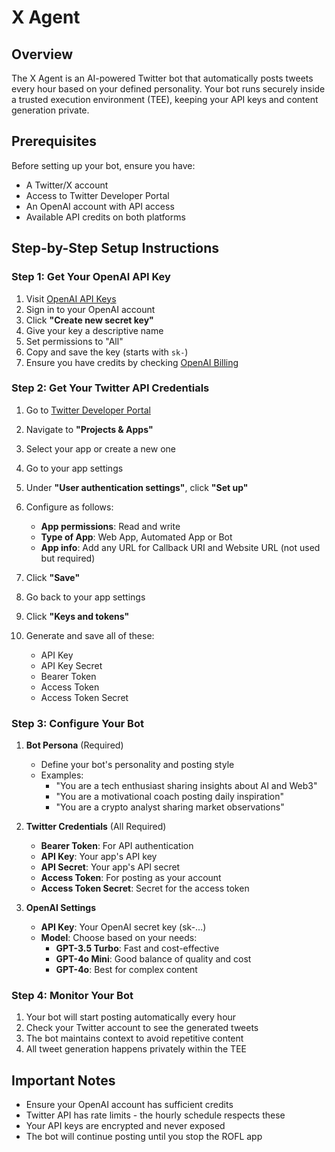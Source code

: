 # X Agent

## Overview

The X Agent is an AI-powered Twitter bot that automatically posts tweets every
hour based on your defined personality. Your bot runs securely inside a trusted
execution environment (TEE), keeping your API keys and content generation
private.

## Prerequisites

Before setting up your bot, ensure you have:

- A Twitter/X account
- Access to Twitter Developer Portal
- An OpenAI account with API access
- Available API credits on both platforms

## Step-by-Step Setup Instructions

### Step 1: Get Your OpenAI API Key

1. Visit [OpenAI API Keys](https://platform.openai.com/api-keys)
2. Sign in to your OpenAI account
3. Click **"Create new secret key"**
4. Give your key a descriptive name
5. Set permissions to "All"
6. Copy and save the key (starts with `sk-`)
7. Ensure you have credits by checking [OpenAI Billing][billing]

[billing]: https://platform.openai.com/settings/organization/billing/overview

### Step 2: Get Your Twitter API Credentials

1. Go to [Twitter Developer Portal](https://developer.x.com/en/portal/dashboard)
2. Navigate to **"Projects & Apps"**
3. Select your app or create a new one
4. Go to your app settings
5. Under **"User authentication settings"**, click **"Set up"**
6. Configure as follows:

   - **App permissions**: Read and write
   - **Type of App**: Web App, Automated App or Bot
   - **App info**: Add any URL for Callback URI and Website URL (not used but
     required)

7. Click **"Save"**
8. Go back to your app settings
9. Click **"Keys and tokens"**
10. Generate and save all of these:

    - API Key
    - API Key Secret
    - Bearer Token
    - Access Token
    - Access Token Secret

### Step 3: Configure Your Bot

1. **Bot Persona** (Required)

   - Define your bot's personality and posting style
   - Examples:
     - "You are a tech enthusiast sharing insights about AI and Web3"
     - "You are a motivational coach posting daily inspiration"
     - "You are a crypto analyst sharing market observations"

2. **Twitter Credentials** (All Required)

   - **Bearer Token**: For API authentication
   - **API Key**: Your app's API key
   - **API Secret**: Your app's API secret
   - **Access Token**: For posting as your account
   - **Access Token Secret**: Secret for the access token

3. **OpenAI Settings**

   - **API Key**: Your OpenAI secret key (sk-...)
   - **Model**: Choose based on your needs:
     - **GPT-3.5 Turbo**: Fast and cost-effective
     - **GPT-4o Mini**: Good balance of quality and cost
     - **GPT-4o**: Best for complex content

### Step 4: Monitor Your Bot

1. Your bot will start posting automatically every hour
2. Check your Twitter account to see the generated tweets
3. The bot maintains context to avoid repetitive content
4. All tweet generation happens privately within the TEE

## Important Notes

- Ensure your OpenAI account has sufficient credits
- Twitter API has rate limits - the hourly schedule respects these
- Your API keys are encrypted and never exposed
- The bot will continue posting until you stop the ROFL app
